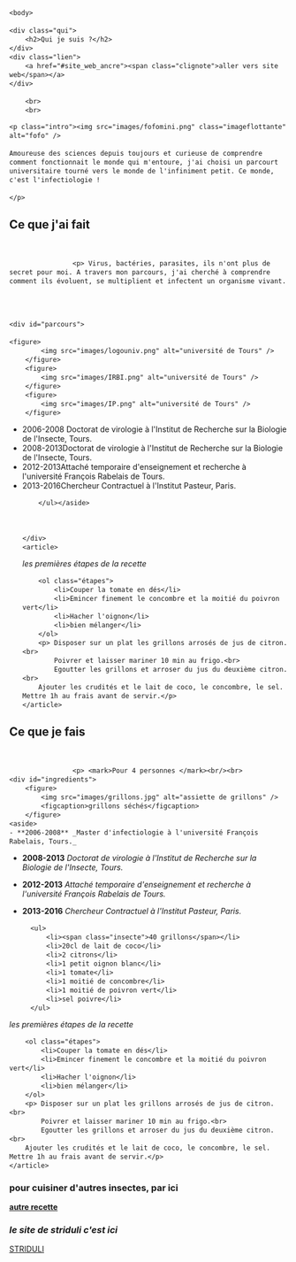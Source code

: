 
<html>
			<meta charset="utf-8"/>
			<link rel="stylesheet" href="style.css" />
	

	<body>
	
	<div class="qui">	
		<h2>Qui je suis ?</h2>
	</div>
	<div class="lien">	
		<a href="#site_web_ancre"><span class="clignote">aller vers site web</span></a>
	</div>

		<br>
		<br>
		
<section>	

	<p class="intro"><img src="images/fofomini.png" class="imageflottante" alt="fofo" />

	Amoureuse des sciences depuis toujours et curieuse de comprendre comment fonctionnait le monde qui m'entoure, j'ai choisi un parcourt universitaire tourné vers le monde de l'infiniment petit. Ce monde, c'est l'infectiologie !  

	</p>

</section>	
		
<section>
		<h2 class="dessous">Ce que j'ai fait</h2><br>

	

					<p> Virus, bactéries, parasites, ils n'ont plus de secret pour moi. A travers mon parcours, j'ai cherché à comprendre comment ils évoluent, se multiplient et infectent un organisme vivant.
<br/><br>

	<div id="parcours">
	
	<figure>
			<img src="images/logouniv.png" alt="université de Tours" />
		</figure>
		<figure>
			<img src="images/IRBI.png" alt="université de Tours" />
		</figure>
		<figure>
			<img src="images/IP.png" alt="université de Tours" />
		</figure>
		
	
<aside>	<ul>
			<li><span class="date">2006-2008</span> Doctorat de virologie à l'Institut de Recherche sur la Biologie de l'Insecte, Tours.</li>
			<li><span class="date">2008-2013</span>Doctorat de virologie à l'Institut de Recherche sur la Biologie de l'Insecte, Tours.</li>
			<li><span class="date">2012-2013</span>Attaché temporaire d'enseignement et recherche à l'université François Rabelais de Tours.</li>
			<li><span class="date">2013-2016</span>Chercheur Contractuel à l'Institut Pasteur, Paris.</li>
			
		</ul></aside>

		
		
	</div>
	<article>
<p><em>les premières étapes de la recette</em></p>
		
		<ol class="étapes">
			<li>Couper la tomate en dés</li>
			<li>Emincer finement le concombre et la moitié du poivron vert</li>
			<li>Hacher l'oignon</li>
			<li>bien mélanger</li>
		</ol>
		<p> Disposer sur un plat les grillons arrosés de jus de citron.<br>
			Poivrer et laisser mariner 10 min au frigo.<br>
			Egoutter les grillons et arroser du jus du deuxième citron.<br>
		Ajouter les crudités et le lait de coco, le concombre, le sel. Mettre 1h au frais avant de servir.</p>
	</article>
</section>
		
<section>
		<h2 class="dessous">Ce que je fais</h2><br>

	

					<p> <mark>Pour 4 personnes </mark><br/><br>
	<div id="ingredients">
		<figure>
			<img src="images/grillons.jpg" alt="assiette de grillons" />
			<figcaption>grillons séchés</figcaption>
		</figure>
	<aside>		
	- **2006-2008** _Master d'infectiologie à l'université François Rabelais, Tours._
- **2008-2013** _Doctorat de virologie à l'Institut de Recherche sur la Biologie de l'Insecte, Tours._
- **2012-2013** _Attaché temporaire d'enseignement et recherche à l'université François Rabelais de Tours._
- **2013-2016** _Chercheur Contractuel à l'Institut Pasteur, Paris._


		<ul>
			<li><span class="insecte">40 grillons</span></li>
			<li>20cl de lait de coco</li>
			<li>2 citrons</li>
			<li>1 petit oignon blanc</li>
			<li>1 tomate</li>
			<li>1 moitié de concombre</li>
			<li>1 moitié de poivron vert</li>
			<li>sel poivre</li>
		</ul>
	</aside>	
	</div>
	<article>
<p><em>les premières étapes de la recette</em></p>
		
		<ol class="étapes">
			<li>Couper la tomate en dés</li>
			<li>Emincer finement le concombre et la moitié du poivron vert</li>
			<li>Hacher l'oignon</li>
			<li>bien mélanger</li>
		</ol>
		<p> Disposer sur un plat les grillons arrosés de jus de citron.<br>
			Poivrer et laisser mariner 10 min au frigo.<br>
			Egoutter les grillons et arroser du jus du deuxième citron.<br>
		Ajouter les crudités et le lait de coco, le concombre, le sel. Mettre 1h au frais avant de servir.</p>
	</article>
</section>
<nav>
<h3>pour cuisiner d'autres insectes, par ici </h3>
<a href="criquets panés.html"> <strong>autre recette</strong>  </a>
</nav>
<footer>
		<h3 id="site_web_ancre"><em>le site de striduli c'est ici</em></h3>
<a href="https://striduli.wixsite.com/striduli" title= "ça déchire grave">STRIDULI</a> <br>
</footer>
	</body>
</html>
